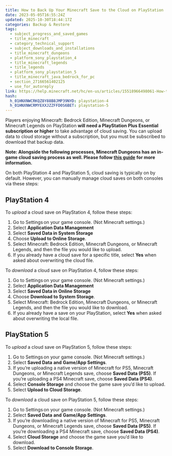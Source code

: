 ```yaml
---
title: How to Back Up Your Minecraft Save to the Cloud on PlayStation
date: 2023-05-05T16:55:24Z
updated: 2025-10-30T18:44:17Z
categories: Backup & Restore
tags:
  - subject_progress_and_saved_games
  - title_minecraft
  - category_technical_support
  - subject_downloads_and_installations
  - title_minecraft_dungeons
  - platform_sony_playstation_4
  - title_minecraft_legends
  - title_legends
  - platform_sony_playstation_5
  - title_minecraft_java_bedrock_for_pc
  - section_27166561402125
  - use_for_autoreply
link: https://help.minecraft.net/hc/en-us/articles/15518966498061-How-to-Back-Up-Your-Minecraft-Save-to-the-Cloud-on-PlayStation
hash:
  h_01HNXNWCRKQZ8Y88B8JMP39NYD: playstation-4
  h_01HNXNWCRMYEXXJZZFFD0S6BET: playstation-5
---
```


Players enjoying Minecraft: Bedrock Edition, Minecraft Dungeons, or Minecraft Legends on PlayStation **will need a PlayStation Plus Essential subscription or higher** to take advantage of cloud saving. You can upload data to cloud storage without a subscription, but you must be subscribed to download that backup data.

**Note: Alongside the following processes, Minecraft Dungeons has an in-game cloud saving process as well. Please follow [this guide](../Minecraft-Dungeons-Support/Upload-and-Download-Heroes-to-the-Cloud-in-Minecraft-Dungeons.md)** **for more information.**

On both PlayStation 4 and PlayStation 5, cloud saving is typically on by default. However, you can manually manage cloud saves on both consoles via these steps:

## PlayStation 4

To *upload* a cloud save on PlayStation 4, follow these steps: 

1.  Go to Settings on your game console. (Not Minecraft settings.)
2.  Select **Application Data Management** 
3.  Select **Saved Data in System Storage** 
4.  Choose **Upload to Online Storage**. 
5.  Select Minecraft: Bedrock Edition, Minecraft Dungeons, or Minecraft Legends, and then the file you would like to upload. 
6.  If you already have a cloud save for a specific title, select **Yes** when asked about overwriting the cloud file.

To *download* a cloud save on PlayStation 4, follow these steps: 

1.  Go to Settings on your game console. (Not Minecraft settings.)
2.  Select **Application Data Management** 
3.  Select **Saved Data in Online Storage** 
4.  Choose **Download to System Storage**. 
5.  Select Minecraft: Bedrock Edition, Minecraft Dungeons, or Minecraft Legends, and then the file you would like to download. 
6.  If you already have a save on your PlayStation, select **Yes** when asked about overwriting the local file.

## PlayStation 5

To *upload* a cloud save on PlayStation 5, follow these steps: 

1.  Go to Settings on your game console. (Not Minecraft settings.)
2.  Select **Saved Data** **and** **Game/App Settings**. 
3.  If you’re uploading a native version of Minecraft for PS5, Minecraft Dungeons, or Minecraft Legends save, choose **Saved Data (PS5)**. If you’re uploading a PS4 Minecraft save, choose **Saved Data (PS4)**.  
4.  Select **Console Storage** and choose the game save you’d like to upload. 
5.  Select **Upload to Cloud Storage**.

To *download* a cloud save on PlayStation 5, follow these steps: 

1.  Go to Settings on your game console. (Not Minecraft settings.) 
2.  Select **Saved Data** **and** **Game/App Settings**. 
3.  If you’re downloading a native version of Minecraft for PS5, Minecraft Dungeons, or Minecraft Legends save, choose **Saved Data (PS5)**. If you’re downloading a PS4 Minecraft save, choose **Saved Data (PS4)**.  
4.  Select **Cloud Storage** and choose the game save you’d like to download. 
5.  Select **Download to Console Storage**.
